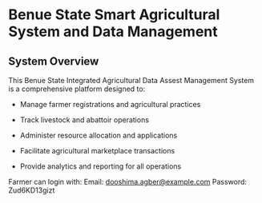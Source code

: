 # Benue State Smart Agricultural System and Data Management



## System Overview

This Benue State Integrated Agricultural Data Assest Management System is a comprehensive platform designed to:

- Manage farmer registrations and agricultural practices

- Track livestock and abattoir operations

- Administer resource allocation and applications

- Facilitate agricultural marketplace transactions

- Provide analytics and reporting for all operations

Farmer can login with:
Email: dooshima.agber@example.com
Password: Zud6KD13gizt